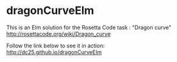 # dragonCurveElm

This is an Elm solution for the Rosetta Code task : "Dragon curve"
http://rosettacode.org/wiki/Dragon_curve

Follow the link below to see it in action:
http://dc25.github.io/dragonCurveElm

